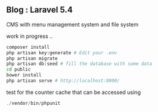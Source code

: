 ## Blog : Laravel 5.4

CMS with menu management system and file system

work in progress ..

```bash
composer install
php artisan key:generate # Edit your .env
php artisan migrate
php artisan db:seed # fill the database with some data
cd public
bower install
php artisan serve # http://localhost:8000/
```

test for the counter cache that can be accessed using

```php
./vendor/bin/phpunit
```
